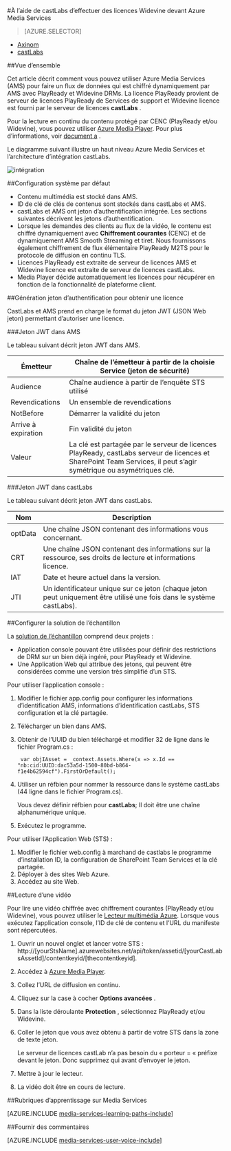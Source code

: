 <properties 
    pageTitle="À l’aide de castLabs d’effectuer des licences Widevine devant Azure Media Services | Microsoft Azure" 
    description="Cet article décrit comment vous pouvez utiliser Azure Media Services (AMS) pour faire un flux de données qui est chiffré dynamiquement par AMS avec PlayReady et Widevine DRMs. La licence PlayReady provient de serveur de licences PlayReady de Services de support et Widevine licence est fourni par le serveur de licences castLabs." 
    services="media-services" 
    documentationCenter="" 
    authors="Mingfeiy" 
    manager="erikre" 
    editor=""/>

<tags 
    ms.service="media-services" 
    ms.workload="media" 
    ms.tgt_pltfrm="na" 
    ms.devlang="na" 
    ms.topic="article" 
    ms.date="09/26/2016"  
    ms.author="Mingfeiy;willzhan;Juliako"/>


#<a name="using-castlabs-to-deliver-widevine-licenses-to-azure-media-services"></a>À l’aide de castLabs d’effectuer des licences Widevine devant Azure Media Services

> [AZURE.SELECTOR]
- [Axinom](media-services-axinom-integration.md)
- [castLabs](media-services-castlabs-integration.md)

##<a name="overview"></a>Vue d’ensemble

Cet article décrit comment vous pouvez utiliser Azure Media Services (AMS) pour faire un flux de données qui est chiffré dynamiquement par AMS avec PlayReady et Widevine DRMs. La licence PlayReady provient de serveur de licences PlayReady de Services de support et Widevine licence est fourni par le serveur de licences **castLabs** .

Pour la lecture en continu du contenu protégé par CENC (PlayReady et/ou Widevine), vous pouvez utiliser [Azure Media Player](http://amsplayer.azurewebsites.net/azuremediaplayer.html). Pour plus d’informations, voir [document a](http://amp.azure.net/libs/amp/latest/docs/) .

Le diagramme suivant illustre un haut niveau Azure Media Services et l’architecture d’intégration castLabs.

![intégration](./media/media-services-castlabs-integration/media-services-castlabs-integration.png)

##<a name="typical-system-set-up"></a>Configuration système par défaut

- Contenu multimédia est stocké dans AMS.
- ID de clé de clés de contenus sont stockés dans castLabs et AMS.
- castLabs et AMS ont jeton d’authentification intégrée. Les sections suivantes décrivent les jetons d’authentification. 
- Lorsque les demandes des clients au flux de la vidéo, le contenu est chiffré dynamiquement avec **Chiffrement courantes** (CENC) et de dynamiquement AMS Smooth Streaming et tiret. Nous fournissons également chiffrement de flux élémentaire PlayReady M2TS pour le protocole de diffusion en continu TLS.
- Licences PlayReady est extraite de serveur de licences AMS et Widevine licence est extraite de serveur de licences castLabs. 
- Media Player décide automatiquement les licences pour récupérer en fonction de la fonctionnalité de plateforme client. 

##<a name="authentication-token-generation-for-getting-a-license"></a>Génération jeton d’authentification pour obtenir une licence

CastLabs et AMS prend en charge le format du jeton JWT (JSON Web jeton) permettant d’autoriser une licence. 

###<a name="jwt-token-in-ams"></a>Jeton JWT dans AMS 

Le tableau suivant décrit jeton JWT dans AMS. 

Émetteur|Chaîne de l’émetteur à partir de la choisie Service (jeton de sécurité)
---|---
Audience|Chaîne audience à partir de l’enquête STS utilisé
Revendications|Un ensemble de revendications
NotBefore|Démarrer la validité du jeton
Arrive à expiration|Fin validité du jeton
Valeur|La clé est partagée par le serveur de licences PlayReady, castLabs serveur de licences et SharePoint Team Services, il peut s’agir symétrique ou asymétriques clé.

###<a name="jwt-token-in-castlabs"></a>Jeton JWT dans castLabs

Le tableau suivant décrit jeton JWT dans castLabs. 

Nom|Description
---|---
optData|Une chaîne JSON contenant des informations vous concernant. 
CRT|Une chaîne JSON contenant des informations sur la ressource, ses droits de lecture et informations licence.
IAT|Date et heure actuel dans la version.
JTI|Un identificateur unique sur ce jeton (chaque jeton peut uniquement être utilisé une fois dans le système castLabs).

##<a name="sample-solution-set-up"></a>Configurer la solution de l’échantillon 

La [solution de l’échantillon](https://github.com/AzureMediaServicesSamples/CastlabsIntegration) comprend deux projets :

-   Application console pouvant être utilisées pour définir des restrictions de DRM sur un bien déjà ingéré, pour PlayReady et Widevine.
-   Une Application Web qui attribue des jetons, qui peuvent être considérées comme une version très simplifié d’un STS.


Pour utiliser l’application console :

1.  Modifier le fichier app.config pour configurer les informations d’identification AMS, informations d’identification castLabs, STS configuration et la clé partagée.
2.  Télécharger un bien dans AMS.
3.  Obtenir de l’UUID du bien téléchargé et modifier 32 de ligne dans le fichier Program.cs :

         var objIAsset = _context.Assets.Where(x => x.Id == "nb:cid:UUID:dac53a5d-1500-80bd-b864-f1e4b62594cf").FirstOrDefault();

4.  Utiliser un réfbien pour nommer la ressource dans le système castLabs (44 ligne dans le fichier Program.cs).

    Vous devez définir réfbien pour **castLabs**; Il doit être une chaîne alphanumérique unique.

5.  Exécutez le programme.


Pour utiliser l’Application Web (STS) :

1.  Modifier le fichier web.config à marchand de castlabs le programme d’installation ID, la configuration de SharePoint Team Services et la clé partagée.
2.  Déployer à des sites Web Azure.
3.  Accédez au site Web.

##<a name="playing-back-a-video"></a>Lecture d’une vidéo

Pour lire une vidéo chiffrée avec chiffrement courantes (PlayReady et/ou Widevine), vous pouvez utiliser le [Lecteur multimédia Azure](http://amsplayer.azurewebsites.net/azuremediaplayer.html). Lorsque vous exécutez l’application console, l’ID de clé de contenu et l’URL du manifeste sont répercutées.

1.  Ouvrir un nouvel onglet et lancer votre STS : http://[yourStsName].azurewebsites.net/api/token/assetid/[yourCastLabsAssetId]/contentkeyid/[thecontentkeyid].
2.  Accédez à [Azure Media Player](http://amsplayer.azurewebsites.net/azuremediaplayer.html).
3.  Collez l’URL de diffusion en continu.
4.  Cliquez sur la case à cocher **Options avancées** .
5.  Dans la liste déroulante **Protection** , sélectionnez PlayReady et/ou Widevine.
6.  Coller le jeton que vous avez obtenu à partir de votre STS dans la zone de texte jeton. 
    
    Le serveur de licences castLab n’a pas besoin du « porteur = « préfixe devant le jeton. Donc supprimez qui avant d’envoyer le jeton.
7.  Mettre à jour le lecteur.
8.  La vidéo doit être en cours de lecture.


##<a name="media-services-learning-paths"></a>Rubriques d’apprentissage sur Media Services

[AZURE.INCLUDE [media-services-learning-paths-include](../../includes/media-services-learning-paths-include.md)]

##<a name="provide-feedback"></a>Fournir des commentaires

[AZURE.INCLUDE [media-services-user-voice-include](../../includes/media-services-user-voice-include.md)]
